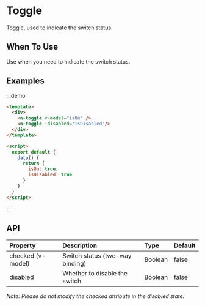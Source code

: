 
# Toggle
Toggle, used to indicate the switch status.

## When To Use
Use when you need to indicate the switch status.

## Examples
:::demo

```html
<template>
  <div>
    <n-toggle v-model="isOn" />
    <n-toggle :disabled="isDisabled"/>
  </div>
</template>

<script>
  export default {
    data() {
      return {
        isOn: true,
        isDisabled: true
      }
    }
  }
</script>
```
:::

## API

| Property | Description | Type | Default |
| :--- | :--- | :--- | :--- |
| checked (v-model) | Switch status (two-way binding) | Boolean | false |
| disabled | Whether to disable the switch | Boolean | false |

*Note: Please do not modify the checked attribute in the disabled state.*
